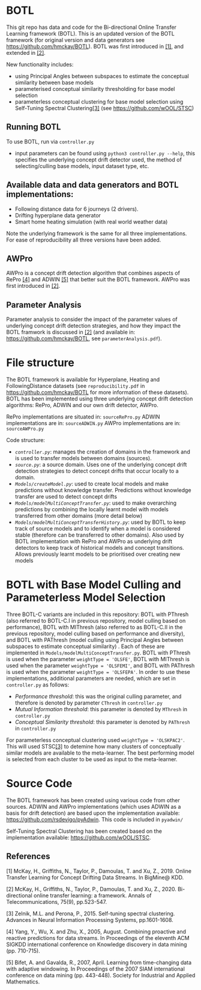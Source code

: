 # BOTL
This git repo has data and code for the Bi-directional Online Transfer Learning framework (BOTL). This is an updated version of the BOTL framework (for original version and data generators see https://github.com/hmckay/BOTL). 
BOTL was first introduced in [[1]](#1), and extended in [[2]](#2).

New functionality includes:
  - using Principal Angles between subspaces to estimate the conceptual similarity between base models
  - parameterised conceptual similarity thresholding for base model selection
  - parameterless conceptual clustering for base model selection using Self-Tuning Spectral Clustering[[3]](#3) (see https://github.com/wOOL/STSC)

## Running BOTL
To use BOTL, run via `controller.py`
- input parameters can be found using `python3 controller.py --help`, this specifies the underlying concept drift detector used, the method of selecting/culling base models, input dataset type, etc.


## Available data and data generators and BOTL implementations:
  - Following distance data for 6 journeys (2 drivers).
  - Drifting hyperplane data generator
  - Smart home heating simulation (with real world weather data)

Note the underlying framework is the same for all three implementations. For ease of reproducibility all three versions have been added.

## AWPro
AWPro is a concept drift detection algorithm that combines aspects of RePro [[4]](#4) and ADWIN [[5]](#5) that better suit the BOTL framework. AWPro was first introduced in [[2]](#2).

## Parameter Analysis
Parameter analysis to consider the impact of the parameter values of underlying concept drift detection strategies, and how they impact the BOTL framwork is discussed in [[2]](#2) (and available in: https://github.com/hmckay/BOTL, see `parameterAnalysis.pdf`).


# File structure
The BOTL framework is available for Hyperplane, Heating and FollowingDistance datasets (see `reproducibility.pdf` in https://github.com/hmckay/BOTL for more information of these datasets).
BOTL has been implemented using three underlying concept drift detection algorithms: RePro, ADWIN and our own drift detector, AWPro. 

RePro implementations are situated in:
`sourceRePro.py`
ADWIN implementations are in:
`sourceADWIN.py`
AWPro implementations are in:
`sourceAWPro.py`


Code structure:
* *`controller.py`*: manages the creation of domains in the framework and is used to transfer models between domains (sources).
* *`source.py`*: a source domain. Uses one of the underlying concept drift detection strategies to detect concept drifts that occur locally to a domain.
* *`Models/createModel.py`*: used to create local models and make predictions without knowledge transfer. Predictions without knowledge transfer are used to detect concept drifts
* *`Models/modelMultiConceptTransfer.py`*: used to make overarching predictions by combining the locally learnt model with models transferred from other domains (more detail below)
* *`Models/modelMultiConceptTransferHistory.py`*: used by BOTL to keep track of source models and to identify when a model is considered stable (therefore can be transferred to other domains). Also used by BOTL implementation with RePro and AWPro as underlying drift detectors to keep track of historical models and concept transitions. Allows previously learnt models to be prioritised over creating new models

# BOTL with Base Model Culling and Parameterless Model Selection
Three BOTL-C variants are included in this repository: BOTL with PThresh (also referred to BOTL-C.I in previous repository, model culling based on performance), BOTL with MIThresh (also referred to as BOTL-C.II in the previous repository, model culling based on performance and diversity), and BOTL with PAThresh (model culling using Principal Angles between subspaces to estimate conceptual similarity) . Each of these are implemented in `Models/modelMultiConceptTransfer.py`. BOTL with PThresh is used when the parameter `weightType = 'OLSFE'`, BOTL with MIThresh is used when the parameter `weightType = 'OLSFEMI'`, and BOTL with PAThresh is used when the parameter `weightType = 'OLSFEPA'`. In order to use these implementations, additional parameters are needed, which are set in `controller.py` as follows:
- *Performance threshold*: this was the original culling parameter, and therefore is denoted by parameter `CThresh` in `controller.py`
- *Mutual Information threshold*: this parameter is denoted by `MThresh` in `controller.py`
- *Conceptual Similarity threshold*: this parameter is denoted by `PAThresh` in `controller.py`

For parameterless conceptual clustering used `weightType = 'OLSKPAC2'`. This will used STSC[[3]](#3) to detemine how many clusters of conceptually similar models are available to the meta-learner. The best performing model is selected from each cluster to be used as input to the meta-learner.


# Source Code
The BOTL framework has been created using various code from other sources. ADWIN and AWPro implementations (which uses ADWIN as a basis for drift detection) are based upon the implementation available: https://github.com/rsdevigo/pyAdwin. This code is included in `pyadwin/`

Self-Tuning Spectral Clustering has been created based on the implementation available: https://github.com/wOOL/STSC.

## References
<a id="1">[1]</a> 
McKay, H., Griffiths, N., Taylor, P., Damoulas, T. and Xu, Z., 2019. Online Transfer Learning for Concept Drifting Data Streams. In BigMine@ KDD.

<a id="2">[2]</a>
McKay, H., Griffiths, N., Taylor, P., Damoulas, T. and Xu, Z., 2020. Bi-directional online transfer learning: a framework. Annals of Telecommunications, 75(9), pp.523-547.

<a id="3">[3]</a>
Zelnik, M.L. and Perona, P., 2015. Self-tuning spectral clustering. Advances in Neural Information Processing Systems, pp.1601-1608.

<a id="4">[4]</a>
Yang, Y., Wu, X. and Zhu, X., 2005, August. Combining proactive and reactive predictions for data streams. In Proceedings of the eleventh ACM SIGKDD international conference on Knowledge discovery in data mining (pp. 710-715).

<a id="5">[5]</a>
Bifet, A. and Gavalda, R., 2007, April. Learning from time-changing data with adaptive windowing. In Proceedings of the 2007 SIAM international conference on data mining (pp. 443-448). Society for Industrial and Applied Mathematics.

